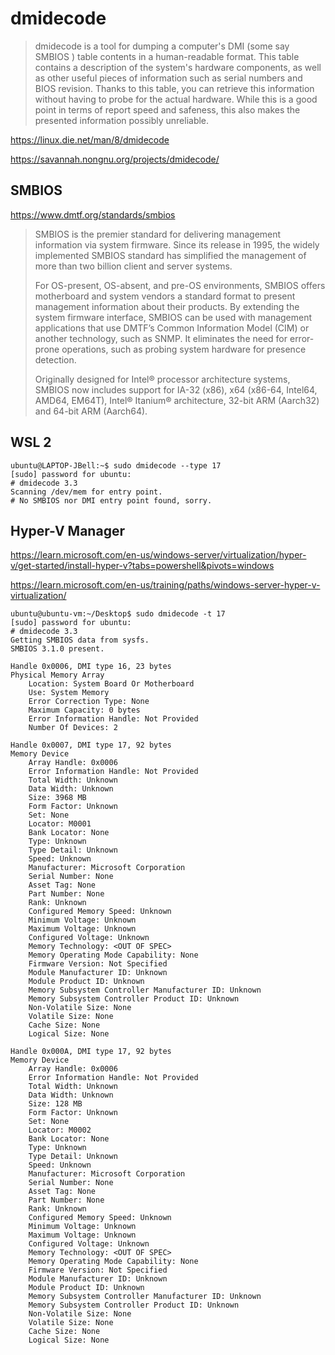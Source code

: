 # dmidecode

> dmidecode is a tool for dumping a computer's DMI (some say SMBIOS ) table contents in a human-readable format. This table contains a description of the system's hardware components,
> as well as other useful pieces of information such as serial numbers and BIOS revision. Thanks to this table, you can retrieve this information without having to probe for the actual
> hardware. While this is a good point in terms of report speed and safeness, this also makes the presented information possibly unreliable.

<https://linux.die.net/man/8/dmidecode>

<https://savannah.nongnu.org/projects/dmidecode/>

## SMBIOS

<https://www.dmtf.org/standards/smbios>

> SMBIOS is the premier standard for delivering management information via system firmware. Since its release in 1995, the widely implemented SMBIOS standard has
> simplified the management of more than two billion client and server systems.
>
> For OS-present, OS-absent, and pre-OS environments, SMBIOS offers motherboard and system vendors a standard format to present management information about their products.
> By extending the system firmware interface, SMBIOS can be used with management applications that use DMTF’s Common Information Model (CIM)  or another technology, such as SNMP.
> It eliminates the need for error-prone operations, such as probing system hardware for presence detection.
>
> Originally designed for Intel® processor architecture systems, SMBIOS now includes support for IA-32 (x86), x64 (x86-64, Intel64, AMD64, EM64T), Intel® Itanium® architecture,
> 32-bit ARM (Aarch32) and 64-bit ARM (Aarch64).

## WSL 2

```console
ubuntu@LAPTOP-JBell:~$ sudo dmidecode --type 17
[sudo] password for ubuntu:
# dmidecode 3.3
Scanning /dev/mem for entry point.
# No SMBIOS nor DMI entry point found, sorry.
```

## Hyper-V Manager

<https://learn.microsoft.com/en-us/windows-server/virtualization/hyper-v/get-started/install-hyper-v?tabs=powershell&pivots=windows>

<https://learn.microsoft.com/en-us/training/paths/windows-server-hyper-v-virtualization/>

```console
ubuntu@ubuntu-vm:~/Desktop$ sudo dmidecode -t 17
[sudo] password for ubuntu: 
# dmidecode 3.3
Getting SMBIOS data from sysfs.
SMBIOS 3.1.0 present.

Handle 0x0006, DMI type 16, 23 bytes
Physical Memory Array
	Location: System Board Or Motherboard
	Use: System Memory
	Error Correction Type: None
	Maximum Capacity: 0 bytes
	Error Information Handle: Not Provided
	Number Of Devices: 2

Handle 0x0007, DMI type 17, 92 bytes
Memory Device
	Array Handle: 0x0006
	Error Information Handle: Not Provided
	Total Width: Unknown
	Data Width: Unknown
	Size: 3968 MB
	Form Factor: Unknown
	Set: None
	Locator: M0001
	Bank Locator: None
	Type: Unknown
	Type Detail: Unknown
	Speed: Unknown
	Manufacturer: Microsoft Corporation
	Serial Number: None
	Asset Tag: None
	Part Number: None
	Rank: Unknown
	Configured Memory Speed: Unknown
	Minimum Voltage: Unknown
	Maximum Voltage: Unknown
	Configured Voltage: Unknown
	Memory Technology: <OUT OF SPEC>
	Memory Operating Mode Capability: None
	Firmware Version: Not Specified
	Module Manufacturer ID: Unknown
	Module Product ID: Unknown
	Memory Subsystem Controller Manufacturer ID: Unknown
	Memory Subsystem Controller Product ID: Unknown
	Non-Volatile Size: None
	Volatile Size: None
	Cache Size: None
	Logical Size: None

Handle 0x000A, DMI type 17, 92 bytes
Memory Device
	Array Handle: 0x0006
	Error Information Handle: Not Provided
	Total Width: Unknown
	Data Width: Unknown
	Size: 128 MB
	Form Factor: Unknown
	Set: None
	Locator: M0002
	Bank Locator: None
	Type: Unknown
	Type Detail: Unknown
	Speed: Unknown
	Manufacturer: Microsoft Corporation
	Serial Number: None
	Asset Tag: None
	Part Number: None
	Rank: Unknown
	Configured Memory Speed: Unknown
	Minimum Voltage: Unknown
	Maximum Voltage: Unknown
	Configured Voltage: Unknown
	Memory Technology: <OUT OF SPEC>
	Memory Operating Mode Capability: None
	Firmware Version: Not Specified
	Module Manufacturer ID: Unknown
	Module Product ID: Unknown
	Memory Subsystem Controller Manufacturer ID: Unknown
	Memory Subsystem Controller Product ID: Unknown
	Non-Volatile Size: None
	Volatile Size: None
	Cache Size: None
	Logical Size: None
```
